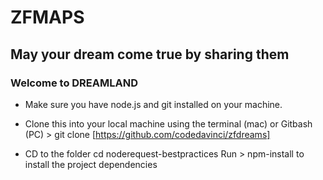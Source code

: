 ZFMAPS
===============================

May your dream come true by sharing them
--------------------------

### Welcome to DREAMLAND


* Make sure you have node.js and git installed on your machine.

* Clone this into your local machine using the terminal (mac) or Gitbash (PC) > git clone [https://github.com/codedavinci/zfdreams]

* CD to the folder cd noderequest-bestpractices 
Run > npm-install to install the project dependencies


